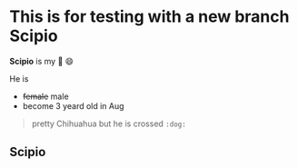 # This is for testing with a new branch Scipio

**Scipio** is my :dog: :smile:

He is 
 - ~~female~~ male
 - become 3 yeard old in Aug

 > pretty Chihuahua but he is crossed 
 `:dog:`

 ## Scipio
 

